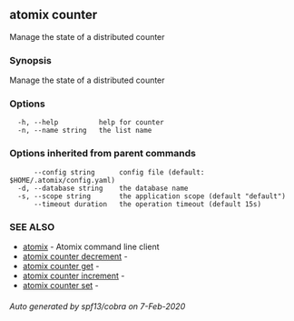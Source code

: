 ## atomix counter

Manage the state of a distributed counter

### Synopsis

Manage the state of a distributed counter

### Options

```
  -h, --help          help for counter
  -n, --name string   the list name
```

### Options inherited from parent commands

```
      --config string      config file (default: $HOME/.atomix/config.yaml)
  -d, --database string    the database name
  -s, --scope string       the application scope (default "default")
      --timeout duration   the operation timeout (default 15s)
```

### SEE ALSO

* [atomix](atomix.md)	 - Atomix command line client
* [atomix counter decrement](atomix_counter_decrement.md)	 - 
* [atomix counter get](atomix_counter_get.md)	 - 
* [atomix counter increment](atomix_counter_increment.md)	 - 
* [atomix counter set](atomix_counter_set.md)	 - 

###### Auto generated by spf13/cobra on 7-Feb-2020

